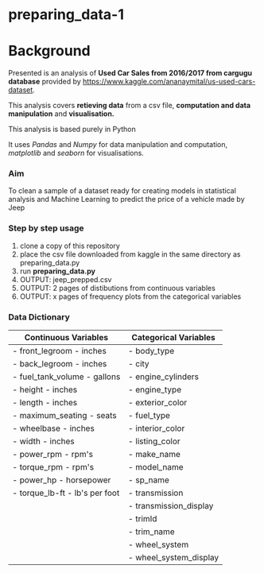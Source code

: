 # preparing_data-1
# Background

Presented is an analysis of __Used Car Sales from 2016/2017 from cargugu database__ provided by https://www.kaggle.com/ananaymital/us-used-cars-dataset.

This analysis covers __retieving data__ from a csv file, __computation and data manipulation__ and __visualisation.__

This analysis is based purely in Python

It uses _Pandas_ and _Numpy_ for data manipulation and computation, _matplotlib_ and _seaborn_ for visualisations.

### Aim

To clean a sample of a dataset ready for creating models in statistical analysis and Machine Learning to predict the price of a vehicle made by Jeep

### Step by step usage
1. clone a copy of this repository
1. place the csv file downloaded from kaggle in the same directory as preparing_data.py
1. run __preparing_data.py__
1. OUTPUT: jeep_prepped.csv
1. OUTPUT: 2 pages of distibutions from continuous variables
1. OUTPUT: x pages of frequency plots from the categorical variables

### Data Dictionary
| Continuous Variables | Categorical Variables |
| ----------------- | ------------------- |
| - front_legroom - inches | - body_type | 
| - back_legroom - inches | - city |
| - fuel_tank_volume - gallons |  - engine_cylinders |
| - height - inches | - engine_type |
| - length - inches | - exterior_color |
| - maximum_seating - seats | - fuel_type |
| - wheelbase - inches | - interior_color |
| - width - inches | - listing_color |
| - power_rpm - rpm's | - make_name |
| - torque_rpm - rpm's | - model_name |
| - power_hp - horsepower | - sp_name |
| - torque_lb-ft - lb's per foot | - transmission |
| | - transmission_display |
| | - trimId |
| |- trim_name |
| |- wheel_system |
| |- wheel_system_display |
